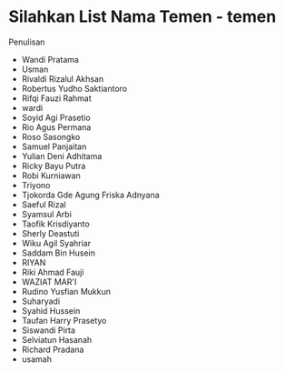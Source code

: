# Silahkan List Nama Temen - temen

Penulisan

- Wandi Pratama
- Usman
- Rivaldi Rizalul Akhsan
- Robertus Yudho Saktiantoro
- Rifqi Fauzi Rahmat
- wardi
- Soyid Agi Prasetio
- Rio Agus Permana
- Roso Sasongko
- Samuel Panjaitan
- Yulian Deni Adhitama
- Ricky Bayu Putra
- Robi Kurniawan
- Triyono
- Tjokorda Gde Agung Friska Adnyana
- Saeful Rizal
- Syamsul Arbi
- Taofik Krisdiyanto
- Sherly Deastuti
- Wiku Agil Syahriar
- Saddam Bin Husein
- RIYAN
- Riki Ahmad Fauji
- WAZIAT MAR'I
- Rudino Yusfian Mukkun
- Suharyadi
- Syahid Hussein
- Taufan Harry Prasetyo
- Siswandi Pirta
- Selviatun Hasanah
- Richard Pradana
- usamah



